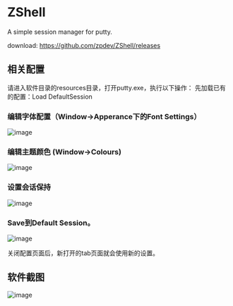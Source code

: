# ZShell
A simple session manager for putty.

download: https://github.com/zpdev/ZShell/releases

## 相关配置
请进入软件目录的resources目录，打开putty.exe，执行以下操作：
先加载已有的配置：Load DefaultSession

### 编辑字体配置（Window->Apperance下的Font Settings）
![image](https://github.com/zpdev/ZShell/blob/master/resources/font.png)

### 编辑主题颜色 (Window->Colours)
![image](https://github.com/zpdev/ZShell/blob/master/resources/colours.png)

### 设置会话保持
![image](https://github.com/zpdev/ZShell/blob/master/resources/connect.png)

### Save到Default Session。
![image](https://github.com/zpdev/ZShell/blob/master/resources/save.png)

关闭配置页面后，新打开的tab页面就会使用新的设置。


## 软件截图
![image](https://github.com/zpdev/ZShell/blob/master/resources/snapshot.png)


